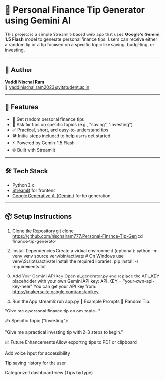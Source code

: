 # 💸 Personal Finance Tip Generator using Gemini AI

This project is a simple Streamlit-based web app that uses **Google's Gemini 1.5 Flash** model to generate personal finance tips. Users can receive either a random tip or a tip focused on a specific topic like saving, budgeting, or investing.

---

## 👤 Author

**Vaddi Nischal Ram**  
📧 vaddinischal.ram2023@vitstudent.ac.in

---

## 🚀 Features

- 🎲 Get random personal finance tips
- 📝 Ask for tips on specific topics (e.g., "saving", "investing")
- ✅ Practical, short, and easy-to-understand tips
- 🛠 Initial steps included to help users get started
- ⚡ Powered by Gemini 1.5 Flash
- 🌐 Built with Streamlit

---

## 🛠️ Tech Stack

- Python 3.x  
- [Streamlit](https://streamlit.io) for frontend  
- [Google Generative AI (Gemini)](https://ai.google.dev) for tip generation

---

## 📦 Setup Instructions
1. Clone the Repository
git clone https://github.com/nischalram777/Personal-Finance-Tip-Gen
cd finance-tip-generator

2. Install Dependencies
Create a virtual environment (optional):
python -m venv venv
source venv/bin/activate  # On Windows use venv\\Scripts\\activate
Install the required libraries:
pip install -r requirements.txt

3. Add Your Gemini API Key
Open ai_generator.py and replace the API_KEY placeholder with your own Gemini API key:
API_KEY = "your-own-api-key-here"
You can get your API key from: https://makersuite.google.com/app/apikey

4. Run the App
streamlit run app.py
🧠 Example Prompts
🎯 Random Tip:

"Give me a personal finance tip on any topic..."

✍️ Specific Topic ("Investing"):

"Give me a practical investing tip with 2–3 steps to begin."

📈 Future Enhancements
Allow exporting tips to PDF or clipboard

Add voice input for accessibility

Tip saving history for the user

Categorized dashboard view (Tips by type)
